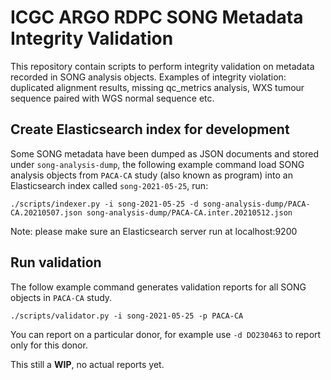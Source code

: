 # ICGC ARGO RDPC SONG Metadata Integrity Validation

This repository contain scripts to perform integrity validation on metadata recorded in
SONG analysis objects. Examples of integrity violation: duplicated alignment results,
missing qc_metrics analysis, WXS tumour sequence paired with WGS normal sequence etc.


## Create Elasticsearch index for development

Some SONG metadata have been dumped as JSON documents and stored under `song-analysis-dump`,
the following example command load SONG analysis objects from `PACA-CA` study (also known as program) into an
Elasticsearch index called `song-2021-05-25`, run:

```
./scripts/indexer.py -i song-2021-05-25 -d song-analysis-dump/PACA-CA.20210507.json song-analysis-dump/PACA-CA.inter.20210512.json
```

Note: please make sure an Elasticsearch server run at localhost:9200

## Run validation

The follow example command generates validation reports for all SONG objects in `PACA-CA` study.
```
./scripts/validator.py -i song-2021-05-25 -p PACA-CA
```

You can report on a particular donor, for example use `-d DO230463` to report only for this donor.

This still a **WIP**, no actual reports yet.

